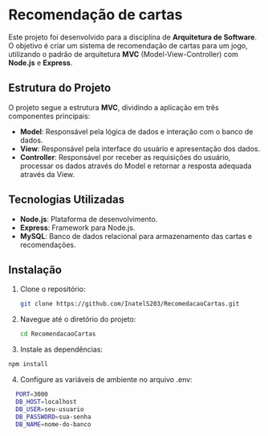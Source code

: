 # Recomendação de cartas
Este projeto foi desenvolvido para a disciplina de **Arquitetura de Software**. O objetivo é criar um sistema de recomendação de cartas para um jogo, utilizando o padrão de arquitetura **MVC** (Model-View-Controller) com **Node.js** e **Express**.

## Estrutura do Projeto

O projeto segue a estrutura **MVC**, dividindo a aplicação em três componentes principais:

- **Model**: Responsável pela lógica de dados e interação com o banco de dados.
- **View**: Responsável pela interface do usuário e apresentação dos dados.
- **Controller**: Responsável por receber as requisições do usuário, processar os dados através do Model e retornar a resposta adequada através da View.

## Tecnologias Utilizadas

- **Node.js**: Plataforma de desenvolvimento.
- **Express**: Framework para Node.js.
- **MySQL**: Banco de dados relacional para armazenamento das cartas e recomendações.

## Instalação

1. Clone o repositório:
   ```bash
   git clone https://github.com/InatelS203/RecomedacaoCartas.git

2. Navegue até o diretório do projeto:
   ```bash
   cd RecomendacaoCartas

3. Instale as dependências:
  ```bash
  npm install
```

4. Configure as variáveis de ambiente no arquivo .env:
```bash
  PORT=3000
  DB_HOST=localhost
  DB_USER=seu-usuario
  DB_PASSWORD=sua-senha
  DB_NAME=nome-do-banco
